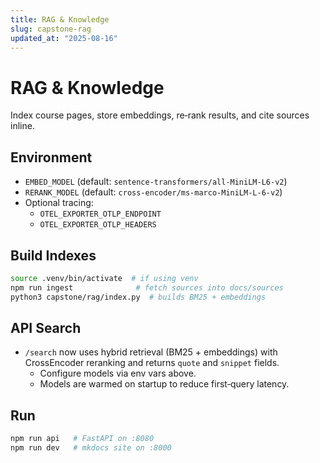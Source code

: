 ```yaml
---
title: RAG & Knowledge
slug: capstone-rag
updated_at: "2025-08-16"
---
```


# RAG & Knowledge

Index course pages, store embeddings, re‑rank results, and cite sources inline.

## Environment

- `EMBED_MODEL` (default: `sentence-transformers/all-MiniLM-L6-v2`)
- `RERANK_MODEL` (default: `cross-encoder/ms-marco-MiniLM-L-6-v2`)
- Optional tracing:
  - `OTEL_EXPORTER_OTLP_ENDPOINT`
  - `OTEL_EXPORTER_OTLP_HEADERS`

## Build Indexes

```bash
source .venv/bin/activate  # if using venv
npm run ingest              # fetch sources into docs/sources
python3 capstone/rag/index.py  # builds BM25 + embeddings
```

## API Search

- `/search` now uses hybrid retrieval (BM25 + embeddings) with CrossEncoder reranking and returns `quote` and `snippet` fields.
  - Configure models via env vars above.
  - Models are warmed on startup to reduce first‑query latency.

## Run

```bash
npm run api   # FastAPI on :8080
npm run dev   # mkdocs site on :8000
```